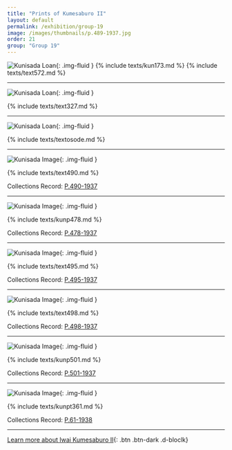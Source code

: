 ```yaml
---
title: "Prints of Kumesaburo II"
layout: default
permalink: /exhibition/group-19
image: /images/thumbnails/p.489-1937.jpg
order: 21
group: "Group 19"
---
```


![Kunisada Loan ](/images/prints/kunisada_loan_173.jpg){: .img-fluid }
{% include texts/kun173.md %}
{% include texts/text572.md %}

----

![Kunisada Loan](/images/prints/kunisada_loan_327.jpg){: .img-fluid }

{% include texts/text327.md %}

----

![Kunisada Loan](/images/prints/kunisada_loan_257.jpg){: .img-fluid }

{% include texts/textosode.md %}

----

![Kunisada Image](/images/prints/p.490-1937.jpg){: .img-fluid }

{% include texts/text490.md %}

Collections Record: [P.490-1937](https://data.fitzmuseum.cam.ac.uk/id/object/182365)

----

![Kunisada Image](/images/prints/p.478-1937.jpg){: .img-fluid }

{% include texts/kunp478.md %}

Collections Record: [P.478-1937](https://data.fitzmuseum.cam.ac.uk/id/object/182357)

----

![Kunisada Image](/images/prints/p.495-1937.jpg){: .img-fluid }

{% include texts/text495.md %}

Collections Record: [P.495-1937](https://data.fitzmuseum.cam.ac.uk/id/object/182368)

----

![Kunisada Image](/images/prints/p.498-1937.jpg){: .img-fluid }

{% include texts/text498.md %}

Collections Record: [P.498-1937](https://data.fitzmuseum.cam.ac.uk/id/object/182370)

----

![Kunisada Image](/images/prints/p.501-1937.jpg){: .img-fluid }

{% include texts/kunp501.md %}

Collections Record: [P.501-1937](https://data.fitzmuseum.cam.ac.uk/id/object/182371)

-----

![Kunisada Image](/images/prints/p.61-1938.jpg){: .img-fluid }

{% include texts/kunpt361.md %}

Collections Record: [P.61-1938](https://data.fitzmuseum.cam.ac.uk/id/object/182387)

----

[Learn more about Iwai Kumesaburo II](/themes/iwai-kumesaburo-ii){: .btn .btn-dark .d-bloclk}
